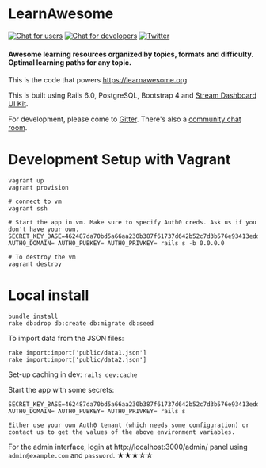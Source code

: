 # LearnAwesome

[![Chat for users](https://img.shields.io/badge/-Gitter-0a0a0a.svg?style=flat&colorA=0a0a0a)](https://gitter.im/learn-awesome/community)
[![Chat for developers](https://img.shields.io/badge/-Gitter-0a0a0a.svg?style=flat&colorA=0a0a0a)](https://gitter.im/learn-awesome/community)
[![Twitter](https://img.shields.io/badge/-Twitter-0a0a0a.svg?style=flat&colorA=0a0a0a)](https://twitter.com/learn_awesome)

#### Awesome learning resources organized by topics, formats and difficulty. Optimal learning paths for any topic.

This is the code that powers https://learnawesome.org

This is built using Rails 6.0, PostgreSQL, Bootstrap 4 and [Stream Dashboard UI Kit](https://htmlstream.com/templates/stream-dashboard-ui-kit).

For development, please come to [Gitter](https://gitter.im/learn-awesome/meta). There's also a [community chat room](https://gitter.im/learn-awesome/community).

# Development Setup with Vagrant

```
vagrant up
vagrant provision

# connect to vm
vagrant ssh

# Start the app in vm. Make sure to specify Auth0 creds. Ask us if you don't have your own.
SECRET_KEY_BASE=462487da70bd5a66aa230b387f61737d642b52c7d3b576e93413eddfc25fc8144eb52d19ae42d4bd8c4521f97e53956e0b3d8b4dba587f9edc7e8dbcc5238e8f AUTH0_DOMAIN= AUTH0_PUBKEY= AUTH0_PRIVKEY= rails s -b 0.0.0.0

# To destroy the vm
vagrant destroy

```

# Local install

```
bundle install
rake db:drop db:create db:migrate db:seed
```

To import data from the JSON files:
```
rake import:import['public/data1.json']
rake import:import['public/data2.json']
```

Set-up caching in dev:
`rails dev:cache`

Start the app with some secrets:
```
SECRET_KEY_BASE=462487da70bd5a66aa230b387f61737d642b52c7d3b576e93413eddfc25fc8144eb52d19ae42d4bd8c4521f97e53956e0b3d8b4dba587f9edc7e8dbcc5238e8f AUTH0_DOMAIN= AUTH0_PUBKEY= AUTH0_PRIVKEY= rails s

Either use your own Auth0 tenant (which needs some configuration) or contact us to get the values of the above environment variables.
```

For the admin interface, login at http://localhost:3000/admin/ panel using `admin@example.com` and `password`.
★★★☆☆
